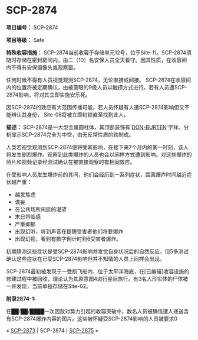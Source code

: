 # SCP-2874
                        


**项目编号：**  SCP-2874

**项目等级：**  Safe

**特殊收容措施：**  SCP-2874当前收容于存储单元12号，位于Site-11。SCP-2874须随时存储在密封房间内，由二（10）名安保人员全天看守。因其性质，在收容间内不得有安保摄像头或观察窗。

任何时候不得有人员视觉观测SCP-2874，无论直接或间接。 SCP-2874在收容间内的位置将被定期确认，由被蒙眼的9级人员以触摸方式进行。若有人员遭SCP-2874影响，将对其立即实施安乐死。

因SCP-2874的效应有大范围传播可能，若人员怀疑有人遭SCP-2874影响但又不能辨认其身份， Site-08将被立即封锁直至找到此人。

**描述：**  SCP-2874是一大型金属圆柱体，其顶部装饰有'[DON-BURTEN](/scp-1437)'字样。分析显示SCP-2874完全为中空，由无反常性质的铁制成。

人类若视觉观测到SCP-2874便将受其影响，在接下来7个月内的某一时刻，该人将发生剧烈爆炸。观察到此类爆炸的人员也会以同样方式遭到影响。对这些爆炸的照片和视频记录经测试确认在被直接观察时有相同效应。

在受影响人员发生爆炸前的其间，他们会经历到一系列症状，距离爆炸时间越近症状越严重：

- 越发焦虑
- 谵妄
- 在公共场所闲逛的渴望
- 末日将临感
- 严重抑郁
- 出现幻听，听到声音在提醒受害者他们将要爆炸
- 出现幻视，看到有数字倒计时到6受害者爆炸。

初期猜测这些症状是受SCP-2874影响并发觉自身状况后的自然反应，但5多测试确认这些症状在已受SCP-2874影响但并不知情的人员上同样会出现。

SCP-2874最初被发现于一受损飞船内，位于太平洋海底，在[已编辑]收容设施的修建过程中被回收，理论认为其原意图4进行星际旅行。有3名人形实体的尸体被一并发现，当前单独存储在Site-02。

**附录2874-1:** 

在██/██/████一次因敌对势力引起的收容突破中，数名人员被确信遭人递送含有SCP-2874爆炸内容的图片。这些被怀疑受SCP-2874影响的人员被要求0



« [SCP-2873](/scp-2873) | SCP-2874 | [SCP-2875](/scp-2875) »





                    